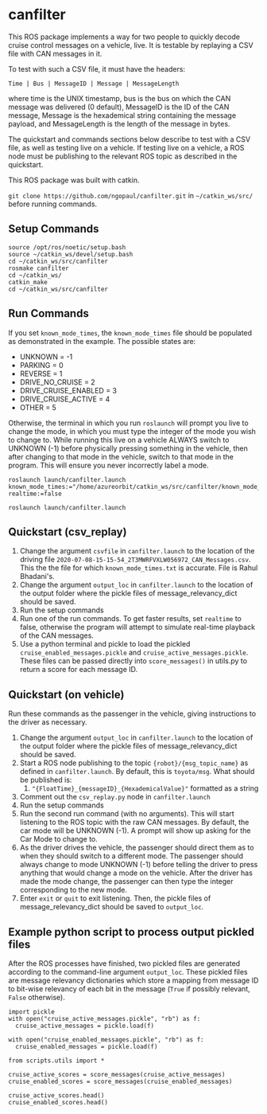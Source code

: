 # canfilter

This ROS package implements a way for two people to quickly decode cruise control 
messages on a vehicle, live. It is testable by replaying a CSV file with CAN messages in it.

To test with such a CSV file, it must have the headers:

    Time | Bus | MessageID | Message | MessageLength

where time is the UNIX timestamp, bus is the bus on which the CAN message was delivered
(0 default), MessageID is the ID of the CAN message, Message is the hexademical string 
containing the message payload, and MessageLength is the length of the message in bytes.

The quickstart and commands sections below describe to test with a CSV file, as well as
testing live on a vehicle. If testing live on a vehicle, a ROS node must be publishing
to the relevant ROS topic as described in the quickstart.

This ROS package was built with catkin. 

`git clone https://github.com/ngopaul/canfilter.git` in `~/catkin_ws/src/` before
running commands.

## Setup Commands

    source /opt/ros/noetic/setup.bash
    source ~/catkin_ws/devel/setup.bash
    cd ~/catkin_ws/src/canfilter
    rosmake canfilter
    cd ~/catkin_ws/
    catkin_make
    cd ~/catkin_ws/src/canfilter

## Run Commands

If you set `known_mode_times`, the `known_mode_times` file should be populated as demonstrated
in the example. The possible states are:

- UNKNOWN = -1
- PARKING = 0
- REVERSE = 1
- DRIVE_NO_CRUISE = 2
- DRIVE_CRUISE_ENABLED = 3
- DRIVE_CRUISE_ACTIVE = 4
- OTHER = 5

Otherwise, the terminal in which you run `roslaunch` will prompt you live to change the mode,
in which you must type the integer of the mode you wish to change to. While running this live on 
a vehicle ALWAYS switch to UNKNOWN (-1) before physically pressing something in the vehicle,
then after changing to that mode in the vehicle, switch to that mode in the program. This
will ensure you never incorrectly label a mode.

    roslaunch launch/canfilter.launch known_mode_times:="/home/azureorbit/catkin_ws/src/canfilter/known_mode_times.txt" realtime:=false

    roslaunch launch/canfilter.launch

## Quickstart (csv_replay)

1. Change the argument `csvfile` in `canfilter.launch` to the location of the driving file
`2020-07-08-15-15-54_2T3MWRFVXLW056972_CAN_Messages.csv`. This the the file for which 
`known_mode_times.txt` is accurate. File is Rahul Bhadani's.
2. Change the argument `output_loc` in `canfilter.launch` to the location of the output
folder where the pickle files of message_relevancy_dict should be saved.
3. Run the setup commands
4. Run one of the run commands. To get faster results, set `realtime` to false, otherwise
the program will attempt to simulate real-time playback of the CAN messages.
5. Use a python terminal and pickle to load the pickled `cruise_enabled_messages.pickle`
and `cruise_active_messages.pickle`. These files can be passed directly into `score_messages()` 
in utils.py to return a score for each message ID.


## Quickstart (on vehicle)

Run these commands as the passenger in the vehicle, giving instructions to the driver as 
necessary.

1. Change the argument `output_loc` in `canfilter.launch` to the location of the output
folder where the pickle files of message_relevancy_dict should be saved.
2. Start a ROS node publishing to the topic `{robot}/{msg_topic_name}` as defined in
`canfilter.launch`. By default, this is `toyota/msg`. What should be published is:
   1. `"{FloatTime}_{messageID}_{HexademicalValue}"` formatted as a string
3. Comment out the `csv_replay.py` node in `canfilter.launch`
4. Run the setup commands
5. Run the second run command (with no arguments). This will start listening to the ROS topic 
with the raw CAN messages. By default, the car mode will be UNKNOWN (-1). A prompt will show
up asking for the Car Mode to change to.
6. As the driver drives the vehicle, the passenger should direct them as to when they should
switch to a different mode. The passenger should always change to mode UNKNOWN (-1) before
telling the driver to press anything that would change a mode on the vehicle. After the driver
has made the mode change, the passenger can then type the integer corresponding to the new mode.
7. Enter `exit` or `quit` to exit listening. Then, the pickle files of message_relevancy_dict 
should be saved to `output_loc`.

## Example python script to process output pickled files

After the ROS processes have finished, two pickled files are generated according to the
command-line argument `output_loc`. These pickled files are message relevancy dictionaries
which store a mapping from message ID to bit-wise relevancy of each bit in the message (`True`
if possibly relevant, `False` otherwise).

    import pickle
    with open("cruise_active_messages.pickle", "rb") as f:
      cruise_active_messages = pickle.load(f)

    with open("cruise_enabled_messages.pickle", "rb") as f:
      cruise_enabled_messages = pickle.load(f)

    from scripts.utils import *

    cruise_active_scores = score_messages(cruise_active_messages)
    cruise_enabled_scores = score_messages(cruise_enabled_messages)

    cruise_active_scores.head()
    cruise_enabled_scores.head()